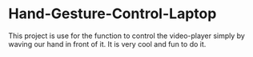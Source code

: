 # Hand-Gesture-Control-Laptop
This project  is use for the function to control the video-player simply by waving our hand in front of it. It is very cool and fun to do it.
